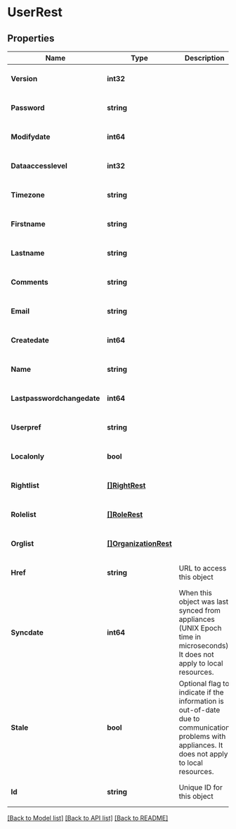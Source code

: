 # UserRest

## Properties
Name | Type | Description | Notes
------------ | ------------- | ------------- | -------------
**Version** | **int32** |  | [optional] [default to null]
**Password** | **string** |  | [optional] [default to null]
**Modifydate** | **int64** |  | [optional] [default to null]
**Dataaccesslevel** | **int32** |  | [optional] [default to null]
**Timezone** | **string** |  | [optional] [default to null]
**Firstname** | **string** |  | [optional] [default to null]
**Lastname** | **string** |  | [optional] [default to null]
**Comments** | **string** |  | [optional] [default to null]
**Email** | **string** |  | [optional] [default to null]
**Createdate** | **int64** |  | [optional] [default to null]
**Name** | **string** |  | [optional] [default to null]
**Lastpasswordchangedate** | **int64** |  | [optional] [default to null]
**Userpref** | **string** |  | [optional] [default to null]
**Localonly** | **bool** |  | [optional] [default to null]
**Rightlist** | [**[]RightRest**](RightRest.md) |  | [optional] [default to null]
**Rolelist** | [**[]RoleRest**](RoleRest.md) |  | [optional] [default to null]
**Orglist** | [**[]OrganizationRest**](OrganizationRest.md) |  | [optional] [default to null]
**Href** | **string** | URL to access this object | [optional] [default to null]
**Syncdate** | **int64** | When this object was last synced from appliances (UNIX Epoch time in microseconds). It does not apply to local resources. | [optional] [default to null]
**Stale** | **bool** | Optional flag to indicate if the information is out-of-date due to communication problems with appliances. It does not apply to local resources. | [optional] [default to null]
**Id** | **string** | Unique ID for this object | [optional] [default to null]

[[Back to Model list]](../README.md#documentation-for-models) [[Back to API list]](../README.md#documentation-for-api-endpoints) [[Back to README]](../README.md)

